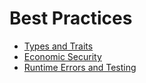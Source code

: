 # Best Practices

* [Types and Traits](./ttraits.md)
* [Economic Security](./econsecurity.md)
* [Runtime Errors and Testing](./errtesting.md)